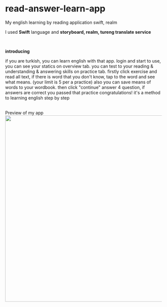 # read-answer-learn-app
My english learning by reading application swift, realm

<p>I used <b>Swift</b> language and <b>storyboard, realm, tureng translate service</b></p><br>

<p><b>introducing</b></p>
<p>
if you are turkish, you can learn english with that app. login and start to use, you can see your statics on overview tab. 
you can test to your reading & understanding & answering skills on practice tab. firstly click exercise and read all text,
if there is word that you don't know, tap to the word and see what means. (your limit is 5 per a practice) 
also you can save means of words to your wordbook. then click "continue" answer 4 question, if answers are correct 
you passed that practice congratulations! it's a method to learning english step by step
</p>

<br>
Preview of my app<br>
<img src="https://user-images.githubusercontent.com/90829101/179213092-58cd9591-6ef8-43ba-9e08-0a654da0e5d4.gif" height="600px">
